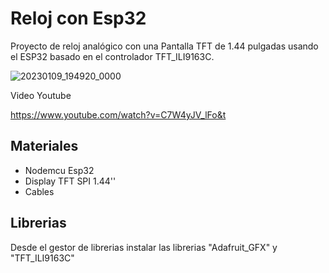 # Reloj con Esp32

Proyecto de reloj analógico con una Pantalla TFT de 1.44 pulgadas usando el ESP32 basado en el controlador TFT_ILI9163C.

![20230109_194920_0000](https://user-images.githubusercontent.com/85527788/212427091-60a78222-3880-4f5a-918f-ebc0a8ab23f4.png)

Video Youtube 

https://www.youtube.com/watch?v=C7W4yJV_lFo&t

## Materiales

- Nodemcu Esp32
- Display TFT SPI 1.44''
- Cables

## Librerias

Desde el gestor de librerias instalar las librerias "Adafruit_GFX" y "TFT_ILI9163C"
